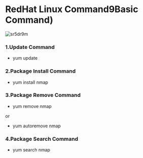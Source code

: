 # RedHat Linux Command9Basic Command)

![sr5dr9m](https://user-images.githubusercontent.com/69615463/102732358-7ee83280-4360-11eb-9406-1c293a74a193.png)

<h3>1.Update Command</h3>

+ yum update

<h3>2.Package Install Command</h3>

+ yum install nmap

<h3>3.Package Remove Command</h3>

+ yum remove nmap

or

+ yum autoremove nmap

<h3>4.Package Search  Command</h3>

+ yum search nmap



